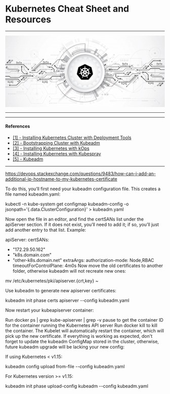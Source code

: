 # Kubernetes Cheat Sheet and Resources


---

<p align="center">
    <img src="images/IntroPic.png">
</p>

---




---

#### References

- [[1] - Installing Kubernetes Cluster with Deployment Tools](https://kubernetes.io/docs/setup/production-environment/tools/)
- [[2] - Bootstrapping Cluster with Kubeadm](https://kubernetes.io/docs/setup/production-environment/tools/kubeadm/)
- [[3] - Installing Kubernetes with kOps](https://kubernetes.io/docs/setup/production-environment/tools/kops/)
- [[4] - Installing Kubernetes with Kubespray](https://kubernetes.io/docs/setup/production-environment/tools/kubespray/)
- [[5] - Kubeadm](https://kubernetes.io/docs/reference/setup-tools/kubeadm/)


---


https://devops.stackexchange.com/questions/9483/how-can-i-add-an-additional-ip-hostname-to-my-kubernetes-certificate

To do this, you’ll first need your kubeadm configuration file. This creates a file named kubeadm.yaml:

kubectl -n kube-system get configmap kubeadm-config -o jsonpath='{.data.ClusterConfiguration}' > kubeadm.yaml

Now open the file in an editor, and find the certSANs list under the apiServer section. If it does not exist, you’ll need to add it; if so, you’ll just add another entry to that list. Example:

apiServer:
  certSANs:
  - "172.29.50.162"
  - "k8s.domain.com"
  - "other-k8s.domain.net"
  extraArgs:
    authorization-mode: Node,RBAC
  timeoutForControlPlane: 4m0s
Now move the old certificates to another folder, otherwise kubeadm will not recreate new ones:

mv /etc/kubernetes/pki/apiserver.{crt,key} ~

Use kubeadm to generate new apiserver certificates:

kubeadm init phase certs apiserver --config kubeadm.yaml

Now restart your kubeapiserver container:

Run docker ps | grep kube-apiserver | grep -v pause to get the container ID for the container running the Kubernetes API server
Run docker kill <containerID> to kill the container.
The Kubelet will automatically restart the container, which will pick up the new certificate.
If everything is working as expected, don't forget to update the kubeadm ConfigMap stored in the cluster, otherwise, future kubeadm upgrade will be lacking your new config:

If using Kubernetes < v1.15:

kubeadm config upload from-file --config kubeadm.yaml

For Kubernetes version >= v1.15:

kubeadm init phase upload-config kubeadm --config kubeadm.yaml
